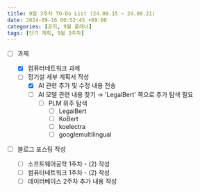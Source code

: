 ```yaml
---
title: 9월 3주차 TO-Do List (24.09.15 ~ 24.09.21)
date: 2024-09-16 00:52:45 +09:00
categories: [공지, 9월 플래너]
tags: [단기 계획, 9월 3주차]
---
```


- [ ] 과제

  - [x] 컴퓨터네트워크 과제
  - [ ] 정기설 세부 계획서 작성
    - [x] AI 관련 추가 및 수정 내용 전송
    - [ ] AI 모델 관련 내용 찾기 → 'LegalBert' 쪽으로 추가 탐색 필요
      - [ ] PLM 위주 탐색
        - [ ] LegalBert
        - [ ] KoBert
        - [ ] koelectra
        - [ ] googlemultilingual

- [ ] 블로그 포스팅 작성
  - [ ] 소프트웨어공학 1주차 - (2) 작성
  - [ ] 컴퓨터네트워크 1주차 - (2) 작성
  - [ ] 데이터베이스 2주차 추가 내용 작성
